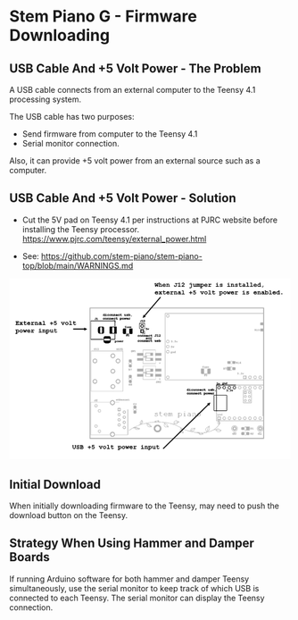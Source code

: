 # Stem Piano G - Firmware Downloading

## USB Cable And +5 Volt Power - The Problem

A USB cable connects from an external computer to the Teensy 4.1 processing system.

The USB cable has two purposes:
- Send firmware from computer to the Teensy 4.1
- Serial monitor connection.

Also, it can provide +5 volt power from an external source such as a computer.

## USB Cable And +5 Volt Power - Solution

* Cut the 5V pad on Teensy 4.1 per instructions at PJRC website before installing the Teensy processor. https://www.pjrc.com/teensy/external_power.html

* See: https://github.com/stem-piano/stem-piano-top/blob/main/WARNINGS.md

![](./diagrams/usb_power.png)

## Initial Download

When initially downloading firmware to the Teensy, may need to push the download button on the Teensy.

## Strategy When Using Hammer and Damper Boards

If running Arduino software for both hammer and damper Teensy simultaneously, use the serial monitor to keep track of which USB is connected to each Teensy. The serial monitor can display the Teensy connection.
